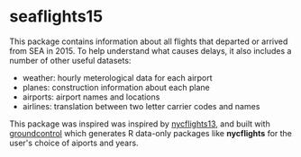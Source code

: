 # seaflights15

This package contains information about all flights that departed or arrived from SEA in 2015.
To help understand what causes delays, it also includes a number of other useful datasets:

- weather: hourly meterological data for each airport
- planes: construction information about each plane
- airports: airport names and locations
- airlines: translation between two letter carrier codes and names

This package was inspired was inspired by [nycflights13](https://github.com/hadley/nycflights13), 
and built with [groundcontrol](https://github.com/jrnold/groundcontrol) which generates R data-only packages like **nycflights** for
the user's choice of aiports and years.
